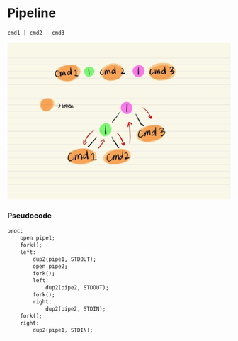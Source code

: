 # Pipeline
```
cmd1 | cmd2 | cmd3
```
![](./pics/example-18.jpg)

### Pseudocode
```
proc:
	open pipe1;
	fork();
	left:
		dup2(pipe1, STDOUT);
		open pipe2;
		fork();
		left:
			dup2(pipe2, STDOUT);
		fork();
		right:
			dup2(pipe2, STDIN);
	fork();
	right:
		dup2(pipe1, STDIN);
```

